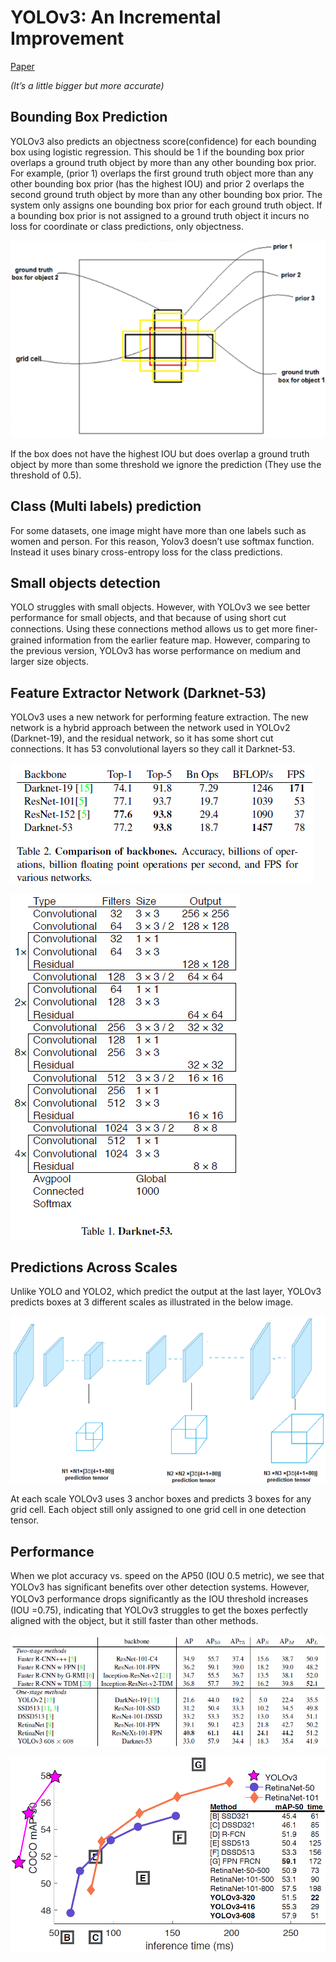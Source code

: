 [link7]: https://github.com/anilbayramgogebakan/YOLO-papers-summaries/blob/main/src/fig7.png
[link8]: https://github.com/anilbayramgogebakan/YOLO-papers-summaries/blob/main/src/fig8.png
[link9]: https://github.com/anilbayramgogebakan/YOLO-papers-summaries/blob/main/src/fig9.png
[link10]: https://github.com/anilbayramgogebakan/YOLO-papers-summaries/blob/main/src/fig10.png
[link11]: https://github.com/anilbayramgogebakan/YOLO-papers-summaries/blob/main/src/fig11.png
[link12]: https://github.com/anilbayramgogebakan/YOLO-papers-summaries/blob/main/src/fig12.png

# YOLOv3: An Incremental Improvement
[Paper](https://arxiv.org/abs/1804.02767)

*(It’s a little bigger but more accurate)*

## Bounding Box Prediction

YOLOv3 also predicts an objectness score(confidence) for each bounding box using logistic regression. This should be 1 if the bounding box prior overlaps a ground truth object by more than any other bounding box prior. For example, (prior 1) overlaps the first ground truth object more than any other bounding box prior (has the highest IOU) and prior 2 overlaps the second ground truth object by more than any other bounding box prior. The system only assigns one bounding box prior for each ground truth object. If a bounding box prior is not assigned to a ground truth object it incurs no loss for coordinate or class predictions, only objectness.

![Figure7][link7]

If the box does not have the highest IOU but does overlap a ground truth object by more than some threshold we ignore the prediction (They use the threshold of 0.5).

## Class (Multi labels) prediction

For some datasets, one image might have more than one labels such as women and person. For this reason, Yolov3 doesn’t use softmax function. Instead it uses binary cross-entropy loss for the class predictions.

## Small objects detection

YOLO struggles with small objects. However, with YOLOv3 we see better performance for small objects, and that because of using short cut connections. Using these connections method allows us to get more ﬁner-grained information from the earlier feature map. However, comparing to the previous version, YOLOv3 has worse performance on medium and larger size objects.

## Feature Extractor Network (Darknet-53)

YOLOv3 uses a new network for performing feature extraction. The new network is a hybrid approach between the network used in YOLOv2 (Darknet-19), and the residual network, so it has some short cut connections. It has 53 convolutional layers so they call it Darknet-53.

![Figure8][link8]

![Figure9][link9]

## Predictions Across Scales

Unlike YOLO and YOLO2, which predict the output at the last layer, YOLOv3 predicts boxes at 3 different scales as illustrated in the below image.

![Figure10][link10]

At each scale YOLOv3 uses 3 anchor boxes and predicts 3 boxes for any grid cell. Each object still only assigned to one grid cell in one detection tensor.

## Performance

When we plot accuracy vs. speed on the AP50 (IOU 0.5 metric), we see that YOLOv3 has signiﬁcant beneﬁts over other detection systems. However, YOLOv3 performance drops signiﬁcantly as the IOU threshold increases (IOU =0.75), indicating that YOLOv3 struggles to get the boxes perfectly aligned with the object, but it still faster than other methods.

![Figure11][link11]

![Figure12][link12]
